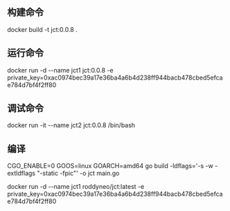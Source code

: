 

## 构建命令 
docker build -t jct:0.0.8 .
## 运行命令
docker run -d --name jct1 jct:0.0.8  -e private_key=0xac0974bec39a17e36ba4a6b4d238ff944bacb478cbed5efcae784d7bf4f2ff80
## 调试命令
docker run -it --name jct2 jct:0.0.8 /bin/bash

## 编译
CGO_ENABLE=0 GOOS=linux GOARCH=amd64 go build -ldflags='-s -w -extldflags "-static -fpic"' -o jct  main.go

docker run -d --name jct1 roddyneo/jct:latest -e private_key=0xac0974bec39a17e36ba4a6b4d238ff944bacb478cbed5efcae784d7bf4f2ff80

